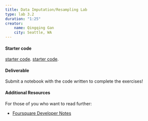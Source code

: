 ```yaml
---
title: Data Imputation/Resampling Lab
type: lab 3.2
duration: "1:25"
creator:
    name: Qingqing Gan
    city: Seattle, WA
---
```



#### Starter code

[starter code](./code/lab-data-imputation-starter.ipynb).
[starter code](./code/bootstrapping-codealong-kiefer.ipynb).


#### Deliverable

Submit a notebook with the code written to complete the exercises!

#### Additional Resources

For those of you who want to read further:

- [Foursquare Developer Notes](https://developer.foursquare.com/)
